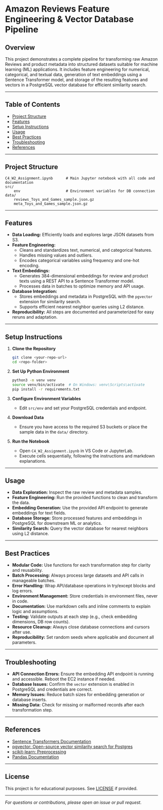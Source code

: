 # Amazon Reviews Feature Engineering & Vector Database Pipeline

## Overview

This project demonstrates a complete pipeline for transforming raw Amazon Reviews and product metadata into structured datasets suitable for machine learning (ML) applications. It includes feature engineering for numerical, categorical, and textual data, generation of text embeddings using a Sentence Transformer model, and storage of the resulting features and vectors in a PostgreSQL vector database for efficient similarity search.

---

## Table of Contents

- [Project Structure](#project-structure)
- [Features](#features)
- [Setup Instructions](#setup-instructions)
- [Usage](#usage)
- [Best Practices](#best-practices)
- [Troubleshooting](#troubleshooting)
- [References](#references)

---

## Project Structure

```
C4_W2_Assignment.ipynb      # Main Jupyter notebook with all code and documentation
src/
    env                     # Environment variables for DB connection
data/
    reviews_Toys_and_Games_sample.json.gz
    meta_Toys_and_Games_sample.json.gz
```

---

## Features

- **Data Loading:** Efficiently loads and explores large JSON datasets from S3.
- **Feature Engineering:**
  - Cleans and standardizes text, numerical, and categorical features.
  - Handles missing values and outliers.
  - Encodes categorical variables using frequency and one-hot encoding.
- **Text Embeddings:** 
  - Generates 384-dimensional embeddings for review and product texts using a REST API to a Sentence Transformer model.
  - Processes data in batches to optimize memory and API usage.
- **Database Integration:**
  - Stores embeddings and metadata in PostgreSQL with the `pgvector` extension for similarity search.
  - Supports efficient nearest neighbor queries using L2 distance.
- **Reproducibility:** All steps are documented and parameterized for easy reruns and adaptation.

---

## Setup Instructions

1. **Clone the Repository**
    ```bash
    git clone <your-repo-url>
    cd <repo-folder>
    ```

2. **Set Up Python Environment**
    ```bash
    python3 -m venv venv
    source venv/bin/activate  # On Windows: venv\Scripts\activate
    pip install -r requirements.txt
    ```

3. **Configure Environment Variables**
    - Edit `src/env` and set your PostgreSQL credentials and endpoint.

4. **Download Data**
    - Ensure you have access to the required S3 buckets or place the sample data in the `data/` directory.

5. **Run the Notebook**
    - Open `C4_W2_Assignment.ipynb` in VS Code or JupyterLab.
    - Execute cells sequentially, following the instructions and markdown explanations.

---

## Usage

- **Data Exploration:** Inspect the raw review and metadata samples.
- **Feature Engineering:** Run the provided functions to clean and transform the data.
- **Embedding Generation:** Use the provided API endpoint to generate embeddings for text fields.
- **Database Storage:** Store processed features and embeddings in PostgreSQL for downstream ML or analytics.
- **Similarity Search:** Query the vector database for nearest neighbors using L2 distance.

---

## Best Practices

- **Modular Code:** Use functions for each transformation step for clarity and reusability.
- **Batch Processing:** Always process large datasets and API calls in manageable batches.
- **Error Handling:** Wrap API/database operations in try/except blocks and log errors.
- **Environment Management:** Store credentials in environment files, never in code.
- **Documentation:** Use markdown cells and inline comments to explain logic and assumptions.
- **Testing:** Validate outputs at each step (e.g., check embedding dimensions, DB row counts).
- **Resource Cleanup:** Always close database connections and cursors after use.
- **Reproducibility:** Set random seeds where applicable and document all parameters.

---

## Troubleshooting

- **API Connection Errors:** Ensure the embedding API endpoint is running and accessible. Reboot the EC2 instance if needed.
- **Database Issues:** Confirm the `vector` extension is enabled in PostgreSQL and credentials are correct.
- **Memory Issues:** Reduce batch sizes for embedding generation or database inserts.
- **Missing Data:** Check for missing or malformed records after each transformation step.

---

## References

- [Sentence Transformers Documentation](https://www.sbert.net/)
- [pgvector: Open-source vector similarity search for Postgres](https://github.com/pgvector/pgvector)
- [scikit-learn: Preprocessing](https://scikit-learn.org/stable/modules/preprocessing.html)
- [Pandas Documentation](https://pandas.pydata.org/)

---

## License

This project is for educational purposes. See [LICENSE](LICENSE) if provided.

---

*For questions or contributions, please open an issue or pull request.*
